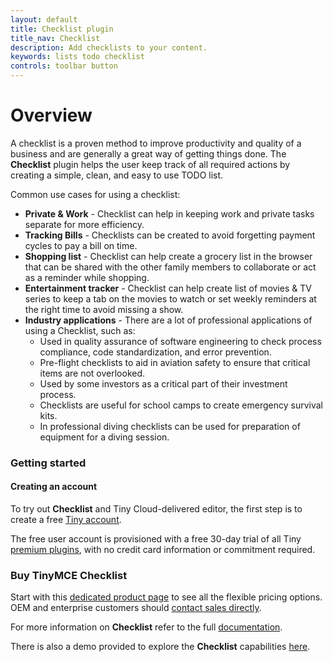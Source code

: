```yaml
---
layout: default
title: Checklist plugin
title_nav: Checklist
description: Add checklists to your content.
keywords: lists todo checklist
controls: toolbar button
---
```


# Overview

A checklist is a proven method to improve productivity and quality of a business and are generally a great way of getting things done. The **Checklist** plugin helps the user keep track of all required actions by creating a simple, clean, and easy to use TODO list.

Common use cases for using a checklist:

*   **Private & Work** - Checklist can help in keeping work and private tasks separate for more efficiency.
*   **Tracking Bills** - Checklists can be created to avoid forgetting payment cycles to pay a bill on time.
*   **Shopping list** - Checklist can help create a grocery list in the browser that can be shared with the other family members to collaborate or act as a reminder while shopping.
*   **Entertainment tracker** - Checklist can help create list of movies & TV series to keep a tab on the movies to watch or set weekly reminders at the right time to avoid missing a show.
*   **Industry applications** - There are a lot of professional applications of using a Checklist, such as:
    *   Used in quality assurance of software engineering to check process compliance, code standardization, and error prevention.
    *   Pre-flight checklists to aid in aviation safety to ensure that critical items are not overlooked.
    *   Used by some investors as a critical part of their investment process.
    *   Checklists are useful for school camps to create emergency survival kits.
    *   In professional diving checklists can be used for preparation of equipment for a diving session.


### Getting started

#### Creating an account

To try out **Checklist** and Tiny Cloud-delivered editor, the first step is to create a free [Tiny account](https://www.tiny.cloud/download/).

The free user account is provisioned with a free 30-day trial of all Tiny [premium plugins](https://apps.tiny.cloud/product-category/tiny-cloud-extensions/), with no credit card information or commitment required.


### Buy TinyMCE Checklist

Start with this [dedicated product page](https://apps.tiny.cloud/products/checklist/) to see all the flexible pricing options. OEM and enterprise customers should [contact sales directly](https://www.tiny.cloud/contact/).

For more information on **Checklist** refer to the full [documentation]({{site.baseurl}}/plugins/checklist/).

There is also a demo provided to explore the **Checklist** capabilities [here]({{site.baseurl}}/demo/checklist/).
